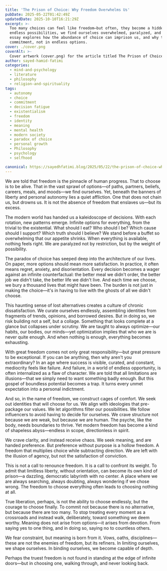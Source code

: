 ```yaml
---
title: 'The Prison of Choice: Why Freedom Overwhelms Us'
pubDate: 2025-05-22T01:42:49Z
updatedDate: 2025-10-10T16:21:29Z
excerpt: >-
  Too many choices can feel like freedom—but often, they become a hidden burden. In a world of
  endless possibilities, we find ourselves overwhelmed, paralyzed, and longing for direction. This
  essay explores how the abundance of choice can imprison us, and why true liberation may lie in
  commitment, not in endless options.
cover: ./cover.png
coverAlt: >-
  Cover artwork (cover.png) for the article titled The Prison of Choice: Why Freedom Overwhelms Us.
author: sayed-hamid-fatimi
categories:
  - mind-and-psychology
  - literature
  - philosophy
  - religion-and-spirituality
tags:
  - autonomy
  - choice
  - commitment
  - decision fatigue
  - existentialism
  - freedom
  - identity
  - meaning
  - mental health
  - modern society
  - paradox of choice
  - personal growth
  - Philosophy
  - psychology
  - selfhood

canonical: https://sayedhfatimi.blog/2025/05/22/the-prison-of-choice-why-freedom-overwhelms-us/
---
```


We are told that freedom is the pinnacle of human progress. That to choose is to be alive. That in the vast sprawl of options—of paths, partners, beliefs, careers, meals, and moods—we find ourselves. Yet, beneath the banners of liberty and personal autonomy lies a quiet affliction. One that does not chain us, but drowns us. It is not the absence of freedom that enslaves us—but its excess.

The modern world has handed us a kaleidoscope of decisions. With each rotation, new patterns emerge. Infinite options for everything, from the trivial to the existential. What should I eat? Who should I be? Which cause should I support? Which truth should I believe? We stand before a buffet so overwhelming that our appetite shrinks. When everything is available, nothing feels right. We are paralyzed not by restriction, but by the weight of possibility.

The paradox of choice has seeped deep into the architecture of our lives. On paper, more options should mean more satisfaction. In practice, it often means regret, anxiety, and disorientation. Every decision becomes a wager against an infinite counterfactual: the better meal we didn't order, the better job we didn't take, the better life we didn't live. And each time we choose, we bury a thousand lives that might have been. The burden is not just in making the choice—it's in having to live with the ghosts of all we didn't choose.

This haunting sense of lost alternatives creates a culture of chronic dissatisfaction. We curate ourselves endlessly, assembling identities from fragments of trends, opinions, and borrowed desires. But in doing so, we risk building not a self, but a collage. Something that looks complete at a glance but collapses under scrutiny. We are taught to always optimize—our habits, our bodies, our minds—yet optimization implies that who we are is never quite enough. And when nothing is enough, everything becomes exhausting.

With great freedom comes not only great responsibility—but great pressure to be exceptional. If you can be anything, then why aren't you extraordinary? In an age where success is visible, curated, and constant, mediocrity feels like failure. And failure, in a world of endless opportunity, is often internalized as a flaw of character. We are told that all limitations are illusions—that we simply need to want something badly enough. But this gospel of boundless potential becomes a trap. It turns every unmet expectation into a personal indictment.

And so, in the name of freedom, we construct cages of comfort. We seek out identities that will choose for us. We align with ideologies that pre-package our values. We let algorithms filter our possibilities. We follow influencers to avoid having to decide for ourselves. We crave structure not because we are weak, but because we are human. The psyche, like the body, needs boundaries to thrive. Yet modern freedom has become a kind of shapeless abyss—endless in scope, directionless in spirit.

We crave clarity, and instead receive chaos. We seek meaning, and are handed preference. But preference without purpose is a hollow freedom. A freedom that multiplies choice while subtracting direction. We are left with the illusion of agency, but not the satisfaction of conviction.

This is not a call to renounce freedom. It is a call to confront its weight. To admit that limitless liberty, without orientation, can become its own kind of prison—a dazzling, democratic labyrinth with no center. A place where we are always searching, always doubting, always wondering if we chose wrong. The freedom to choose everything often leads to choosing nothing at all.

True liberation, perhaps, is not the ability to choose endlessly, but the courage to choose finally. To commit not because there is no alternative, but because there are too many. To stop treating every moment as a crossroads and instead walk, deliberately, toward something we deem worthy. Meaning does not arise from options—it arises from devotion. From saying yes to one thing, and in doing so, saying no to countless others.

We fear constraint, but meaning is born from it. Vows, oaths, disciplines—these are not the enemies of freedom, but its refiners. In limiting ourselves, we shape ourselves. In binding ourselves, we become capable of depth.

Perhaps the truest freedom is not found in standing at the edge of infinite doors—but in choosing one, walking through, and never looking back.
